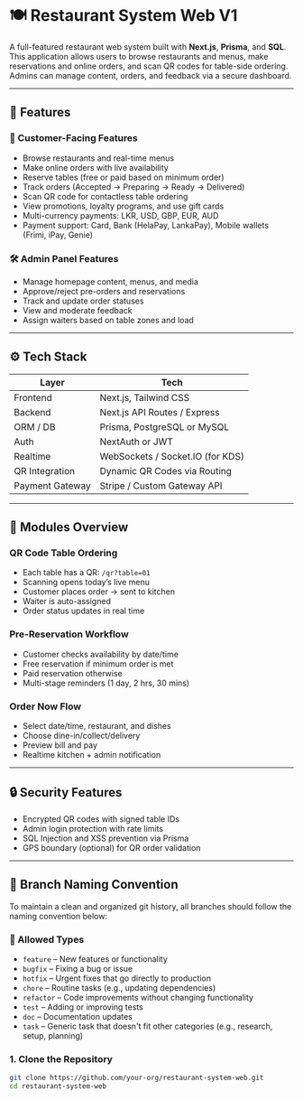 # 🍽️ Restaurant System Web V1

A full-featured restaurant web system built with **Next.js**, **Prisma**, and **SQL**. This application allows users to browse restaurants and menus, make reservations and online orders, and scan QR codes for table-side ordering. Admins can manage content, orders, and feedback via a secure dashboard.

---

## 📌 Features

### 👥 Customer-Facing Features
- Browse restaurants and real-time menus
- Make online orders with live availability
- Reserve tables (free or paid based on minimum order)
- Track orders (Accepted → Preparing → Ready → Delivered)
- Scan QR code for contactless table ordering
- View promotions, loyalty programs, and use gift cards
- Multi-currency payments: LKR, USD, GBP, EUR, AUD
- Payment support: Card, Bank (HelaPay, LankaPay), Mobile wallets (Frimi, iPay, Genie)

### 🛠️ Admin Panel Features
- Manage homepage content, menus, and media
- Approve/reject pre-orders and reservations
- Track and update order statuses
- View and moderate feedback
- Assign waiters based on table zones and load

---

## ⚙️ Tech Stack

| Layer             | Tech                             |
|------------------|----------------------------------|
| Frontend         | Next.js, Tailwind CSS            |
| Backend          | Next.js API Routes / Express     |
| ORM / DB         | Prisma, PostgreSQL or MySQL      |
| Auth             | NextAuth or JWT                  |
| Realtime         | WebSockets / Socket.IO (for KDS) |
| QR Integration   | Dynamic QR Codes via Routing     |
| Payment Gateway  | Stripe / Custom Gateway API      |

---

## 🧩 Modules Overview

### QR Code Table Ordering
- Each table has a QR: `/qr?table=01`
- Scanning opens today’s live menu
- Customer places order → sent to kitchen
- Waiter is auto-assigned
- Order status updates in real time

### Pre-Reservation Workflow
- Customer checks availability by date/time
- Free reservation if minimum order is met
- Paid reservation otherwise
- Multi-stage reminders (1 day, 2 hrs, 30 mins)

### Order Now Flow
- Select date/time, restaurant, and dishes
- Choose dine-in/collect/delivery
- Preview bill and pay
- Realtime kitchen + admin notification

---

## 🔒 Security Features
- Encrypted QR codes with signed table IDs
- Admin login protection with rate limits
- SQL Injection and XSS prevention via Prisma
- GPS boundary (optional) for QR order validation

---



## 🌿 Branch Naming Convention

To maintain a clean and organized git history, all branches should follow the naming convention below:


### 🔧 Allowed Types
- `feature` – New features or functionality
- `bugfix` – Fixing a bug or issue
- `hotfix` – Urgent fixes that go directly to production
- `chore` – Routine tasks (e.g., updating dependencies)
- `refactor` – Code improvements without changing functionality
- `test` – Adding or improving tests
- `doc` – Documentation updates
- `task` – Generic task that doesn't fit other categories (e.g., research, setup, planning)








### 1. Clone the Repository

```bash
git clone https://github.com/your-org/restaurant-system-web.git
cd restaurant-system-web
